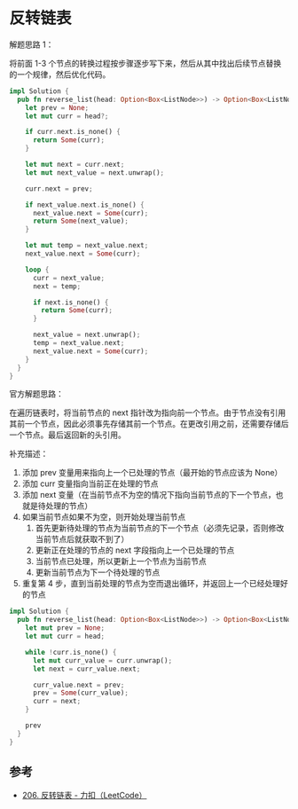 # 反转链表

解题思路 1：

将前面 1-3 个节点的转换过程按步骤逐步写下来，然后从其中找出后续节点替换的一个规律，然后优化代码。

```rust
impl Solution {
  pub fn reverse_list(head: Option<Box<ListNode>>) -> Option<Box<ListNode>> {
    let prev = None;
    let mut curr = head?;

    if curr.next.is_none() {
      return Some(curr);
    }

    let mut next = curr.next;
    let mut next_value = next.unwrap();

    curr.next = prev;

    if next_value.next.is_none() {
      next_value.next = Some(curr);
      return Some(next_value);
    }

    let mut temp = next_value.next;
    next_value.next = Some(curr);

    loop {
      curr = next_value;
      next = temp;

      if next.is_none() {
        return Some(curr);
      }

      next_value = next.unwrap();
      temp = next_value.next;
      next_value.next = Some(curr);
    }
  }
}
```

官方解题思路：

在遍历链表时，将当前节点的 next 指针改为指向前一个节点。由于节点没有引用其前一个节点，因此必须事先存储其前一个节点。在更改引用之前，还需要存储后一个节点。最后返回新的头引用。

补充描述：

1. 添加 prev 变量用来指向上一个已处理的节点（最开始的节点应该为 None）
2. 添加 curr 变量指向当前正在处理的节点
3. 添加 next 变量（在当前节点不为空的情况下指向当前节点的下一个节点，也就是待处理的节点）
4. 如果当前节点如果不为空，则开始处理当前节点
   1. 首先更新待处理的节点为当前节点的下一个节点（必须先记录，否则修改当前节点后就获取不到了）
   2. 更新正在处理的节点的 next 字段指向上一个已处理的节点
   3. 当前节点已处理，所以更新上一个节点为当前节点
   4. 更新当前节点为下一个待处理的节点
5. 重复第 4 步，直到当前处理的节点为空而退出循环，并返回上一个已经处理好的节点

```rust
impl Solution {
  pub fn reverse_list(head: Option<Box<ListNode>>) -> Option<Box<ListNode>> {
    let mut prev = None;
    let mut curr = head;

    while !curr.is_none() {
      let mut curr_value = curr.unwrap();
      let next = curr_value.next;

      curr_value.next = prev;
      prev = Some(curr_value);
      curr = next;
    }

    prev
  }
}
```

## 参考

- [206. 反转链表 - 力扣（LeetCode）](https://leetcode.cn/problems/reverse-linked-list/description/)
